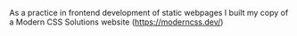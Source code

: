 As a practice in frontend development of static webpages I built my copy of a Modern CSS Solutions website (https://moderncss.dev/) 
